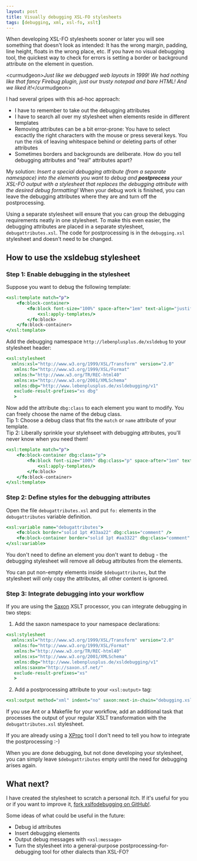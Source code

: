 ```yaml
---
layout: post
title: Visually debugging XSL-FO stylesheets
tags: [debugging, xml, xsl-fo, xslt]
---
```


When developing XSL-FO stylesheets sooner or later you will see
something that doesn't look as intended: It has the wrong margin,
padding, line height, floats in the wrong place, etc. If you have no
visual debugging tool, the quickest way to check for errors is setting a
border or background attribute on the element in question.

&lt;curmudgeon&gt;*Just like we debugged web layouts in 1999! We had nothing
like that fancy Firebug plugin, just our trusty notepad and bare HTML!
And we liked it!*&lt;/curmudgeon&gt;

I had several gripes with this ad-hoc approach:

-   I have to remember to take out the debugging attributes
-   I have to search all over my stylesheet when elements reside in
    different templates
-   Removing attributes can be a bit error-prone: You have to select
    excactly the right characters with the mouse or press several keys.
    You run the risk of leaving whitespace behind or deleting parts of
    other attributes
-   Sometimes borders and backgrounds are deliberate. How do you tell
    debugging attributes and \"real\" attributes apart?

My solution: *Insert a special debugging attribute (from a separate
namespace) into the elements you want to debug and **postprocess** your
XSL-FO output with a stylesheet that replaces the debugging attribute
with the desired debug formatting!* When your debug work is finished,
you can leave the debugging attributes where they are and turn off the
postprocessing.

Using a separate stylesheet will ensure that you can group the debugging
requirements neatly in one stylesheet. To make this even easier, the
debugging attributes are placed in a separate stylesheet,
`debugattributes.xsl`. The code for postprocessing is in the
`debugging.xsl` stylesheet and doesn't need to be changed.

## How to use the xsldebug stylesheet

### Step 1: Enable debugging in the stylesheet

Suppose you want to debug the following template:

```xslt
<xsl:template match="p">
    <fo:block-container>
        <fo:block font-size="100%" space-after="1em" text-align="justify">
            <xsl:apply-templates/>
        </fo:block>
    </fo:block-container>
</xsl:template>
```

Add the debugging namespace `http://lebenplusplus.de/xsldebug` to
your stylesheet header:

```xslt
<xsl:stylesheet
  xmlns:xsl="http://www.w3.org/1999/XSL/Transform" version="2.0"
   xmlns:fo="http://www.w3.org/1999/XSL/Format"
   xmlns:h="http://www.w3.org/TR/REC-html40"
   xmlns:xs="http://www.w3.org/2001/XMLSchema"
   xmlns:dbg="http://www.lebenplusplus.de/xsldebugging/v1"
   exclude-result-prefixes="xs dbg"
   >
```

Now add the attribute `dbg:class` to each element you want to modify.
You can freely choose the name of the debug class.\
Tip 1: Choose a debug class that fits the `match` or `name` attribute of
your template.\
Tip 2: Liberally sprinkle your stylehseet with debugging attributes,
you'll never know when you need them!

```xslt
<xsl:template match="p">
    <fo:block-container dbg:class="p">
        <fo:block font-size="100%" dbg:class="p" space-after="1em" text-align="justify">
            <xsl:apply-templates/>
        </fo:block>
    </fo:block-container>
</xsl:template>
```

### Step 2: Define styles for the debugging attributes

Open the file `debugattributes.xsl` and put `fo:` elements in the
`debugattributes` variable definition.

```xslt
<xsl:variable name="debugattributes">
    <fo:block border="solid 1pt #33aa22" dbg:class="comment" />
    <fo:block-container border="solid 1pt #aa3322" dbg:class="comment" />
</xsl:variable>
```

You don't need to define an element you don't want to debug - the
debugging stylesheet will remove all debug attributes from the elements.

You can put non-empty elements inside `$debugattributes`, but the
stylesheet will only copy the attributes, all other content is ignored.

### Step 3: Integrate debugging into your workflow

If you are using the [Saxon](http://saxon.sourceforge.net/) XSLT
processor, you can integrate debugging in two steps:

1.  Add the saxon namespace to your namespace declarations:
```xslt
<xsl:stylesheet
  xmlns:xsl="http://www.w3.org/1999/XSL/Transform" version="2.0"
   xmlns:fo="http://www.w3.org/1999/XSL/Format"
   xmlns:h="http://www.w3.org/TR/REC-html40"
   xmlns:xs="http://www.w3.org/2001/XMLSchema"
   xmlns:dbg="http://www.lebenplusplus.de/xsldebugging/v1"
   xmlns:saxon="http://saxon.sf.net/"
   exclude-result-prefixes="xs"
   >
```
2.  Add a postprocessing attribute to your `<xsl:output>` tag:
```xslt
<xsl:output method="xml" indent="no" saxon:next-in-chain="debugging.xsl"/>
```

If you use Ant or a Makefile for your workflow, add an additional task
that processes the output of your regular XSLT transformation with the
`debugattributes.xsl` stylesheet.

If you are already using a [XProc](http://xproc.org/) tool I don't need
to tell you how to integrate the postprocessing :-)

When you are done debugging, but not done developing your stylesheet,
you can simply leave `$debugattributes` empty until the need for
debugging arises again.

## What next?

I have created the stylesheet to scratch a personal itch. If it's
useful for you or if you want to improve it, [fork xslfodebugging on
GitHub!](http://github.com/gbirke/xslfodebugging).

Some ideas of what could be useful in the future:

-   Debug id attributes
-   Insert debugging elements
-   Output debug messages with `<xsl:message>`
-   Turn the stylesheet into a general-purpose
    postprocessing-for-debugging tool for other dialects than XSL-FO?
